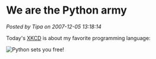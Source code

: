 # We are the Python army

*Posted by Tipa on 2007-12-05 13:18:14*

Today's [XKCD](http://xkcd.com/) is about my favorite programming language:

![Python sets you free!](http://imgs.xkcd.com/comics/python.png)

